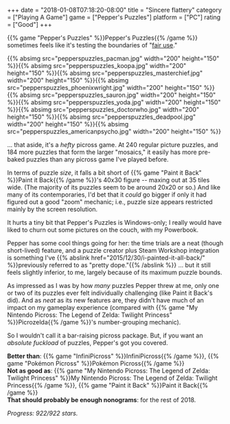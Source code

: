 +++
date = "2018-01-08T07:18:20-08:00"
title = "Sincere flattery"
category = ["Playing A Game"]
game = ["Pepper's Puzzles"]
platform = ["PC"]
rating = ["Good"]
+++

{{% game "Pepper's Puzzles" %}}Pepper's Puzzles{{% /game %}} sometimes feels like it's testing the boundaries of "<a href="https://www.copyright.gov/fair-use/">fair use</a>."

<p style="text-align: left;">{{% absimg src="pepperspuzzles_pacman.jpg" width="200" height="150" %}}{{% absimg src="pepperspuzzles_koopa.jpg" width="200" height="150" %}}{{% absimg src="pepperspuzzles_masterchief.jpg" width="200" height="150" %}}{{% absimg src="pepperspuzzles_phoenixwright.jpg" width="200" height="150" %}}{{% absimg src="pepperspuzzles_sauron.jpg" width="200" height="150" %}}{{% absimg src="pepperspuzzles_yoda.jpg" width="200" height="150" %}}{{% absimg src="pepperspuzzles_doctorwho.jpg" width="200" height="150" %}}{{% absimg src="pepperspuzzles_deadpool.jpg" width="200" height="150" %}}{{% absimg src="pepperspuzzles_americanpsycho.jpg" width="200" height="150" %}}</p>

... that aside, it's a <i>hefty</i> picross game.  At 240 regular picture puzzles, and 184 more puzzles that form the larger "mosaics," it easily has more pre-baked puzzles than any picross game I've played before.

In terms of puzzle <i>size</i>, it falls a bit short of {{% game "Paint it Back" %}}Paint it Back{{% /game %}}'s 40x30 figure -- maxing out at 35 tiles wide.  (The majority of its puzzles seem to be around 20x20 or so.)  And like many of its contemporaries, I'd bet that it <i>could</i> go bigger if only it had figured out a good "zoom" mechanic; i.e., puzzle size appears restricted mainly by the screen resolution.

It hurts a tiny bit that Pepper's Puzzles is Windows-only; I really would have liked to churn out some pictures on the couch, with my Powerbook.

Pepper has some cool things going for her: the time trials are a neat (though short-lived) feature, and a puzzle creator plus Steam Workshop integration is something I've {{% abslink href="2015/12/30/i-painted-it-all-back/" %}}previously referred to as "pretty dope."{{% /abslink %}}  ... but it still feels slightly inferior, to me, largely because of its maximum puzzle bounds.

As impressed as I was by how <i>many</i> puzzles Pepper threw at me, only one or two of its puzzles ever felt individually challenging (like Paint it Back's did).  And as <i>neat</i> as its new features are, they didn't have much of an impact on my gameplay experience (compared with {{% game "My Nintendo Picross: The Legend of Zelda: Twilight Princess" %}}Picrozelda{{% /game %}}'s number-grouping mechanic).

So I wouldn't call it a bar-raising picross package.  But, if you want an <i>absolute fuckload</i> of puzzles, Pepper's got you covered.

<b>Better than</b>: {{% game "InfiniPicross" %}}InfiniPicross{{% /game %}}, {{% game "Pok&eacute;mon Picross" %}}Pok&eacute;mon Picross{{% /game %}}  
<b>Not as good as</b>: {{% game "My Nintendo Picross: The Legend of Zelda: Twilight Princess" %}}My Nintendo Picross: The Legend of Zelda: Twilight Princess{{% /game %}}, {{% game "Paint it Back" %}}Paint it Back{{% /game %}}  
<b>That should probably be enough nonograms</b>: for the rest of 2018.

<i>Progress: 922/922 stars.</i>
